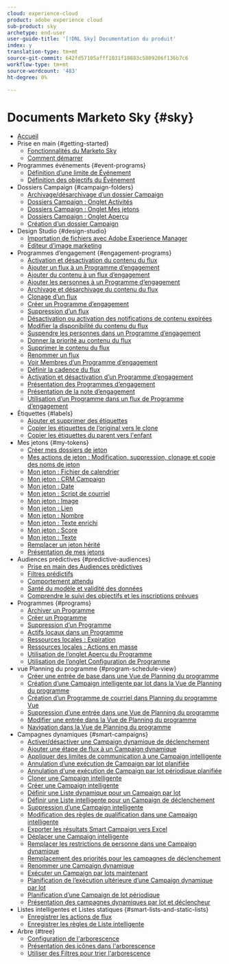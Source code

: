 ```yaml
---
cloud: experience-cloud
product: adobe experience cloud
sub-product: sky
archetype: end-user
user-guide-title: '[!DNL Sky] Documentation du produit'
index: y
translation-type: tm+mt
source-git-commit: 642fd57105afff1031f18883c5809206f136b7c6
workflow-type: tm+mt
source-wordcount: '483'
ht-degree: 0%

---
```



# Documents Marketo Sky {#sky}

+ [Accueil](home.md)
+ Prise en main {#getting-started}
   + [Fonctionnalités du Marketo Sky](marketo-sky-features.md)
   + [Comment démarrer](how-to-enable-roles-for-marketo-sky.md)
+ Programmes événements {#event-programs}
   + [Définition d’une limite de Événement](setting-an-event-cap.md)
   + [Définition des objectifs du Événement](setting-event-goals.md)
+ Dossiers Campaign {#campaign-folders}
   + [Archivage/désarchivage d’un dossier Campaign](archive-unarchive-a-campaign-folder.md)
   + [Dossiers Campaign : Onglet Activités](campaign-folder-activities-tab.md)
   + [Dossiers Campaign : Onglet Mes jetons](campaign-folder-my-tokens-tab.md)
   + [Dossiers Campaign : Onglet Aperçu](campaign-folder-overview-tab.md)
   + [Création d’un dossier Campaign](create-a-campaign-folder.md)
+ Design Studio {#design-studio}
   + [Importation de fichiers avec Adobe Experience Manager](importing-assets-with-adobe-experience-manager.md)
   + [Éditeur d’image marketing](marketo-image-editor.md)
+ Programmes d’engagement {#engagement-programs}
   + [Activation et désactivation du contenu du flux](activate-and-deactivate-stream-content.md)
   + [Ajouter un flux à un Programme d’engagement](add-a-stream-to-an-engagement-program.md)
   + [Ajouter du contenu à un flux d’engagement](add-content-to-an-engagement-stream.md)
   + [Ajouter les personnes à un Programme d’engagement](add-people-to-an-engagement-program.md)
   + [Archivage et désarchivage du contenu du flux](archive-and-unarchive-stream-content.md)
   + [Clonage d’un flux](clone-a-stream.md)
   + [Créer un Programme d’engagement](create-an-engagement-program.md)
   + [Suppression d’un flux](delete-a-stream.md)
   + [Désactivation ou activation des notifications de contenu expirées](disable-or-enable-exhausted-content-notifications.md)
   + [Modifier la disponibilité du contenu du flux](edit-availability-of-stream-content.md)
   + [Suspendre les personnes dans un Programme d’engagement](pause-people-in-an-engagement-program.md)
   + [Donner la priorité au contenu du flux](prioritize-stream-content.md)
   + [Supprimer le contenu du flux](remove-stream-content.md)
   + [Renommer un flux](rename-a-stream.md)
   + [Voir Membres d’un Programme d’engagement](see-members-of-an-engagement-program.md)
   + [Définir la cadence du flux](set-stream-cadence.md)
   + [Activation et désactivation d’un Programme d’engagement](turn-an-engagement-program-on-and-off.md)
   + [Présentation des Programmes d’engagement](understanding-engagement-programs.md)
   + [Présentation de la note d’engagement](understanding-the-engagement-score.md)
   + [Utilisation d’un Programme dans un flux de Programme d’engagement](using-a-program-in-an-engagement-program-stream.md)
+ Étiquettes {#labels}
   + [Ajouter et supprimer des étiquettes](add-and-remove-labels.md)
   + [Copier les étiquettes de l’original vers le clone](copy-labels-from-original-to-clone.md)
   + [Copier les étiquettes du parent vers l&#39;enfant](copy-labels-from-parent-to-child.md)
+ Mes jetons {#my-tokens}
   + [Créer mes dossiers de jeton](create-my-token-folders.md)
   + [Mes actions de jeton : Modification, suppression, clonage et copie des noms de jeton](my-token-actions-edit-delete-clone-and-copy-token-names.md)
   + [Mon jeton : Fichier de calendrier](my-token-calendar-file.md)
   + [Mon jeton : CRM Campaign](my-token-crm-campaign.md)
   + [Mon jeton : Date](my-token-date.md)
   + [Mon jeton : Script de courriel](my-token-email-script.md)
   + [Mon jeton : Image](my-token-image.md)
   + [Mon jeton : Lien](my-token-link.md)
   + [Mon jeton : Nombre](my-token-number.md)
   + [Mon jeton : Texte enrichi](my-token-rich-text.md)
   + [Mon jeton : Score](my-token-score.md)
   + [Mon jeton : Texte](my-token-text.md)
   + [Remplacer un jeton hérité](override-an-inherited-my-token.md)
   + [Présentation de mes jetons](understanding-my-tokens.md)
+ Audiences prédictives {#predictive-audiences}
   + [Prise en main des Audiences prédictives](getting-started-with-predictive-audiences.md)
   + [Filtres prédictifs](predictive-filters.md)
   + [Comportement attendu](expected-behavior.md)
   + [Santé du modèle et validité des données](model-health-and-data-validity.md)
   + [Comprendre le suivi des objectifs et les inscriptions prévues](understanding-goal-tracking-and-projected-registrations.md)
+ Programmes {#programs}
   + [Archiver un Programme](archive-a-program.md)
   + [Créer un Programme](create-a-new-program.md)
   + [Suppression d’un Programme](delete-a-program.md)
   + [Actifs locaux dans un Programme](local-assets-in-a-program.md)
   + [Ressources locales : Expiration](local-assets-expiration.md)
   + [Ressources locales : Actions en masse](local-assets-mass-actions.md)
   + [Utilisation de l’onglet Aperçu du Programme](using-the-program-overview-tab.md)
   + [Utilisation de l’onglet Configuration de Programme](using-the-program-setup-tab.md)
+ vue Planning du programme {#program-schedule-view}
   + [Créer une entrée de base dans une Vue de Planning du programme](create-a-basic-entry-in-program-schedule-view.md)
   + [Création d’une Campaign intelligente par lot dans la Vue de Planning du programme](create-a-batch-smart-campaign-in-program-schedule-view.md)
   + [Création d’un Programme de courriel dans Planning du programme Vue](create-an-email-program-in-program-schedule-view.md)
   + [Suppression d’une entrée dans une Vue de Planning du programme](delete-an-entry-in-program-schedule-view.md)
   + [Modifier une entrée dans la Vue de Planning du programme](edit-an-entry-in-program-schedule-view.md)
   + [Navigation dans la Vue de Planning du programme](navigating-program-schedule-view.md)
+ Campagnes dynamiques {#smart-campaigns}
   + [Activer/désactiver une Campaign dynamique de déclenchement](activate-deactivate-a-trigger-smart-campaign.md)
   + [Ajouter une étape de flux à un Campaign dynamique](add-a-flow-step-to-a-smart-campaign.md)
   + [Appliquer des limites de communication à une Campaign intelligente](apply-communication-limits-to-a-smart-campaign.md)
   + [Annulation d’une exécution de Campaign par lot planifiée](cancel-a-scheduled-batch-campaign-run.md)
   + [Annulation d&#39;une exécution de Campaign par lot périodique planifiée](cancel-a-scheduled-recurring-batch-campaign-run.md)
   + [Cloner une Campaign intelligente](clone-a-smart-campaign.md)
   + [Créer une Campaign intelligente](create-a-smart-campaign.md)
   + [Définir une Liste dynamique pour un Campaign par lot](define-a-smart-list-for-a-batch-campaign.md)
   + [Définir une Liste intelligente pour un Campaign de déclenchement](define-a-smart-list-for-a-trigger-campaign.md)
   + [Suppression d’une Campaign intelligente](delete-a-smart-campaign.md)
   + [Modification des règles de qualification dans une Campaign intelligente](edit-qualification-rules-in-a-smart-campaign.md)
   + [Exporter les résultats Smart Campaign vers Excel](export-smart-campaign-results-to-excel.md)
   + [Déplacer une Campaign intelligente](move-a-smart-campaign.md)
   + [Remplacer les restrictions de personne dans une Campaign dynamique](override-person-restrictions-in-a-smart-campaign.md)
   + [Remplacement des priorités pour les campagnes de déclenchement](priority-override-for-trigger-campaigns.md)
   + [Renommer une Campaign dynamique](rename-a-smart-campaign.md)
   + [Exécuter un Campaign par lots maintenant](run-a-batch-smart-campaign-now.md)
   + [Planification de l’exécution ultérieure d’une Campaign dynamique par lot](schedule-a-batch-smart-campaign-to-run-later.md)
   + [Planification d’une Campaign de lot périodique](schedule-a-recurring-batch-campaign.md)
   + [Présentation des campagnes dynamiques par lot et déclencheur](understanding-batch-and-trigger-smart-campaigns.md)
+ Listes intelligentes et Listes statiques {#smart-lists-and-static-lists}
   + [Enregistrer les actions de flux](save-flow-actions.md)
   + [Enregistrer les règles de Liste intelligente](save-smart-list-rules.md)
+ Arbre {#tree}
   + [Configuration de l&#39;arborescence](configuring-the-tree.md)
   + [Présentation des icônes dans l&#39;arborescence](understanding-icons-in-the-tree.md)
   + [Utiliser des Filtres pour trier l&#39;arborescence](use-filters-to-sort-the-tree.md)

